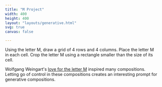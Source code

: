 ```yaml
---
title: "M Project"
width: 400
height: 400
layout: "layouts/generative.html"
svg: true
canvas: false

---
```

Using the letter M, draw a grid of 4 rows and 4 columns. Place the letter M in each cell. Crop the letter M using a rectangle smaller than the size of its cell.

Wolfgang Weingart's [love for the letter M](https://rossnelsonn.github.io/design-essay-website/index.html#work) inspired many compositions. Letting go of control in these compositions creates an interesting prompt for generative compositions. 
